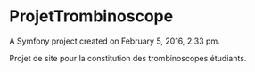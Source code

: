 ProjetTrombinoscope
====================

A Symfony project created on February 5, 2016, 2:33 pm.

Projet de site pour la constitution des trombinoscopes étudiants.

